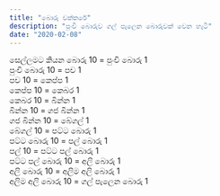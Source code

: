 ```yaml
---
title: "බොරු චක්කරේ"
description: "පුංචි බොරුව ගල් පැලෙන බොරුවක් වෙන හැටි"
date: "2020-02-08"
---
```


සෙල්ලමට කියන බොරු 10 = පුංචි බොරු 1  
පුංචි බොරු 10 = පච 1  
පච 10 = කෙප්ප 1  
කෙප්ප 10 = කෙබර 1  
කෙබර 10 = බින්න 1  
බින්න 10 = ගජ බින්න 1  
ගජ බින්න 10 = බේගල් 1  
බේගල් 10 = පට්ට බොරු 1  
පට්ට බොරු 10 = පල් බොරු 1  
පල් 10 = පට්ට පල් බොරු 1  
පට්ට පල් බොරු 10 = අලි බොරු 1  
අලි බොරු 10 = අලිම අලි බොරු 1  
අලිම අලි බොරු 10 = ගල් පැලෙන බොරු 1  
